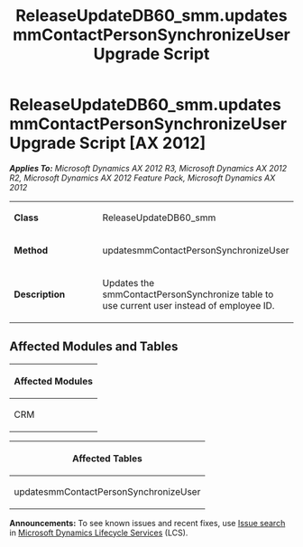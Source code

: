 ﻿---
title: ReleaseUpdateDB60_smm.updatesmmContactPersonSynchronizeUser Upgrade Script
TOCTitle: ReleaseUpdateDB60_smm.updatesmmContactPersonSynchronizeUser Upgrade Script
ms:assetid: 554b1d13-25e1-415f-c6d7-563499baa23c
ms:mtpsurl: https://msdn.microsoft.com/en-us/library/JJ736174(v=AX.60)
ms:contentKeyID: 49708350
ms.date: 05/18/2015
mtps_version: v=AX.60
---

# ReleaseUpdateDB60\_smm.updatesmmContactPersonSynchronizeUser Upgrade Script [AX 2012]


_**Applies To:** Microsoft Dynamics AX 2012 R3, Microsoft Dynamics AX 2012 R2, Microsoft Dynamics AX 2012 Feature Pack, Microsoft Dynamics AX 2012_

<table>
<colgroup>
<col style="width: 50%" />
<col style="width: 50%" />
</colgroup>
<tbody>
<tr class="odd">
<td><p><strong>Class</strong></p></td>
<td><p>ReleaseUpdateDB60_smm</p></td>
</tr>
<tr class="even">
<td><p><strong>Method</strong></p></td>
<td><p>updatesmmContactPersonSynchronizeUser</p></td>
</tr>
<tr class="odd">
<td><p><strong>Description</strong></p></td>
<td><p>Updates the smmContactPersonSynchronize table to use current user instead of employee ID.</p></td>
</tr>
</tbody>
</table>


## Affected Modules and Tables

<table>
<colgroup>
<col style="width: 100%" />
</colgroup>
<thead>
<tr class="header">
<th><p>Affected Modules</p></th>
</tr>
</thead>
<tbody>
<tr class="odd">
<td><p>CRM</p></td>
</tr>
</tbody>
</table>


<table>
<colgroup>
<col style="width: 100%" />
</colgroup>
<thead>
<tr class="header">
<th><p>Affected Tables</p></th>
</tr>
</thead>
<tbody>
<tr class="odd">
<td><p>updatesmmContactPersonSynchronizeUser</p></td>
</tr>
</tbody>
</table>

  
**Announcements:** To see known issues and recent fixes, use [Issue search](http://go.microsoft.com/fwlink/?linkid=389258) in [Microsoft Dynamics Lifecycle Services](http://go.microsoft.com/fwlink/?linkid=306505) (LCS).

